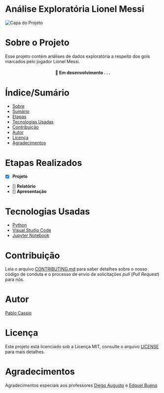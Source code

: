 # Análise Exploratória Lionel Messi


![Capa do Projeto](https://agenciabrasil.ebc.com.br/esportes/noticia/2023-03/empolgacao-saudita-aumenta-com-anuncio-da-3a-visita-de-messi-ao-pais#)

# Sobre o Projeto

Esse projeto contém análises de dados exploratória a respeito dos gols marcados pelo jogador Lionel Messi.

<h4 align="center"> 
	🚧  Em desenvolvimento . . .
</h4>

# Índice/Sumário

* [Sobre](#sobre-o-projeto)
* [Sumário](#índice/sumário)
* [Etapas](#etapas-realizas)
* [Tecnologias Usadas](#tecnologias-usadas)
* [Contribuição](#contribuição)
* [Autor](#autor)
* [Licença](#licença)
* [Agradecimentos](#agradecimentos)


# Etapas Realizados

- [x] **Projeto**
- [] **Relatório**
- [] **Apresentação**


# Tecnologias Usadas

- [Python](https://www.python.org/)
- [Visual Studio Code](https://code.visualstudio.com/)
- [Jupyter Notebook](https://jupyter.org/)


# Contribuição

Leia o arquivo [CONTRIBUTING.md](CONTRIBUTING.md) para saber detalhes sobre o nosso código de conduta e o processo de envio de solicitações *pull* (*Pull Request*) para nós.

# Autor

[Pablo Cassio](https://github.com/PabloCassio)

# Licença

Este projeto está licenciado sob a Licença MIT,  consulte o arquivo [LICENSE](LICENSE) para mais detalhes.

# Agradecimentos

Agradecimentos especiais aos professores [Diego Augusto](https://github.com/profdiegoaugusto) e [Edquel Bueno](https://www.linkedin.com/in/edquel-b-prado-farias-6a67a725/)